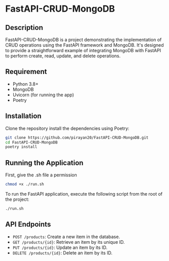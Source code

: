 # FastAPI-CRUD-MongoDB

## Description

FastAPI-CRUD-MongoDB is a project demonstrating the implementation of CRUD operations using the FastAPI framework and MongoDB. It's designed to provide a straightforward example of integrating MongoDB with FastAPI to perform create, read, update, and delete operations.

## Requirement

- Python 3.8+
- MongoDB
- Uvicorn (for running the app)
- Poetry

## Installation

Clone the repository install the dependencies using Poetry:

```bash
git clone https://github.com/pirayan20/FastAPI-CRUD-MongoDB.git
cd FastAPI-CRUD-MongoDB
poetry install
```

## Running the Application

First, give the .sh file a permission

```bash
chmod +x ./run.sh
```

To run the FastAPI application, execute the following script from the root of the project:

```bash
./run.sh
```

## API Endpoints

- `POST /products`: Create a new item in the database.
- `GET /products/{id}`: Retrieve an item by its unique ID.
- `PUT /products/{id}`: Update an item by its ID.
- `DELETE /products/{id}`: Delete an item by its ID.
